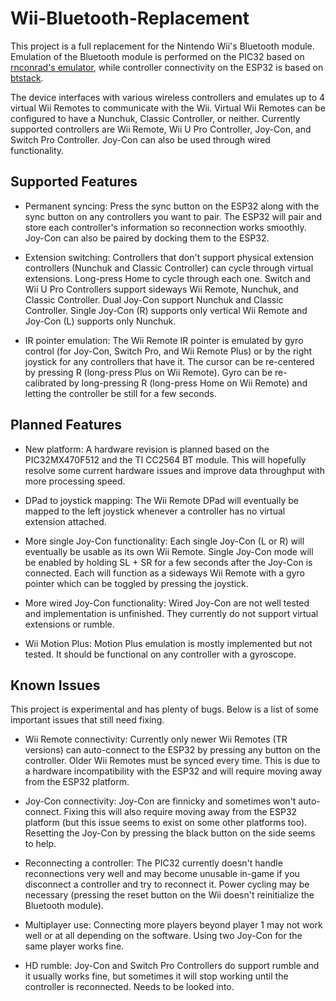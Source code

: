 # Wii-Bluetooth-Replacement

This project is a full replacement for the Nintendo Wii's Bluetooth module. Emulation of the Bluetooth module is performed on the PIC32 based on [rnconrad's emulator](https://github.com/rnconrad/WiiBluetoothEmulator), while controller connectivity on the ESP32 is based on [btstack](https://github.com/bluekitchen/btstack).

The device interfaces with various wireless controllers and emulates up to 4 virtual Wii Remotes to communicate with the Wii. Virtual Wii Remotes can be configured to have a Nunchuk, Classic Controller, or neither. Currently supported controllers are Wii Remote, Wii U Pro Controller, Joy-Con, and Switch Pro Controller. Joy-Con can also be used through wired functionality.

## Supported Features

- Permanent syncing: Press the sync button on the ESP32 along with the sync button on any controllers you want to pair. The ESP32 will pair and store each controller's information so reconnection works smoothly. Joy-Con can also be paired by docking them to the ESP32.

- Extension switching: Controllers that don't support physical extension controllers (Nunchuk and Classic Controller) can cycle through virtual extensions. Long-press Home to cycle through each one. Switch and Wii U Pro Controllers support sideways Wii Remote, Nunchuk, and Classic Controller. Dual Joy-Con support Nunchuk and Classic Controller. Single Joy-Con (R) supports only vertical Wii Remote and Joy-Con (L) supports only Nunchuk.

- IR pointer emulation: The Wii Remote IR pointer is emulated by gyro control (for Joy-Con, Switch Pro, and Wii Remote Plus) or by the right joystick for any controllers that have it. The cursor can be re-centered by pressing R (long-press Plus on Wii Remote). Gyro can be re-calibrated by long-pressing R (long-press Home on Wii Remote) and letting the controller be still for a few seconds.

## Planned Features

- New platform: A hardware revision is planned based on the PIC32MX470F512 and the TI CC2564 BT module. This will hopefully resolve some current hardware issues and improve data throughput with more processing speed.

- DPad to joystick mapping: The Wii Remote DPad will eventually be mapped to the left joystick whenever a controller has no virtual extension attached.

- More single Joy-Con functionality: Each single Joy-Con (L or R) will eventually be usable as its own Wii Remote. Single Joy-Con mode will be enabled by holding SL + SR for a few seconds after the Joy-Con is connected. Each will function as a sideways Wii Remote with a gyro pointer which can be toggled by pressing the joystick.

- More wired Joy-Con functionality: Wired Joy-Con are not well tested and implementation is unfinished. They currently do not support virtual extensions or rumble. 

- Wii Motion Plus: Motion Plus emulation is mostly implemented but not tested. It should be functional on any controller with a gyroscope.

## Known Issues

This project is experimental and has plenty of bugs. Below is a list of some important issues that still need fixing.

- Wii Remote connectivity: Currently only newer Wii Remotes (TR versions) can auto-connect to the ESP32 by pressing any button on the controller. Older Wii Remotes must be synced every time. This is due to a hardware incompatibility with the ESP32 and will require moving away from the ESP32 platform.

- Joy-Con connectivity: Joy-Con are finnicky and sometimes won't auto-connect. Fixing this will also require moving away from the ESP32 platform (but this issue seems to exist on some other platforms too). Resetting the Joy-Con by pressing the black button on the side seems to help.

- Reconnecting a controller: The PIC32 currently doesn't handle reconnections very well and may become unusable in-game if you disconnect a controller and try to reconnect it. Power cycling may be necessary (pressing the reset button on the Wii doesn't reinitialize the Bluetooth module).

- Multiplayer use: Connecting more players beyond player 1 may not work well or at all depending on the software. Using two Joy-Con for the same player works fine.

- HD rumble: Joy-Con and Switch Pro Controllers do support rumble and it usually works fine, but sometimes it will stop working until the controller is reconnected. Needs to be looked into.
